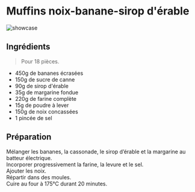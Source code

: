 # Muffins noix-banane-sirop d'érable

![showcase](http://123veggie.fr/wp-content/uploads/2014/10/arton143.jpg)

## Ingrédients

> Pour 18 pièces.

* 450g de bananes écrasées
* 150g de sucre de canne
* 90g de sirop d'érable
* 35g de margarine fondue
* 220g de farine complète
* 15g de poudre à lever
* 150g de noix concassées
* 1 pincée de sel

## Préparation

Mélanger les bananes, la cassonade, le sirop d’érable et la margarine au batteur électrique.  
Incorporer progressivement la farine, la levure et le sel.  
Ajouter les noix.  
Répartir dans des moules.  
Cuire au four à 175°C durant 20 minutes.
